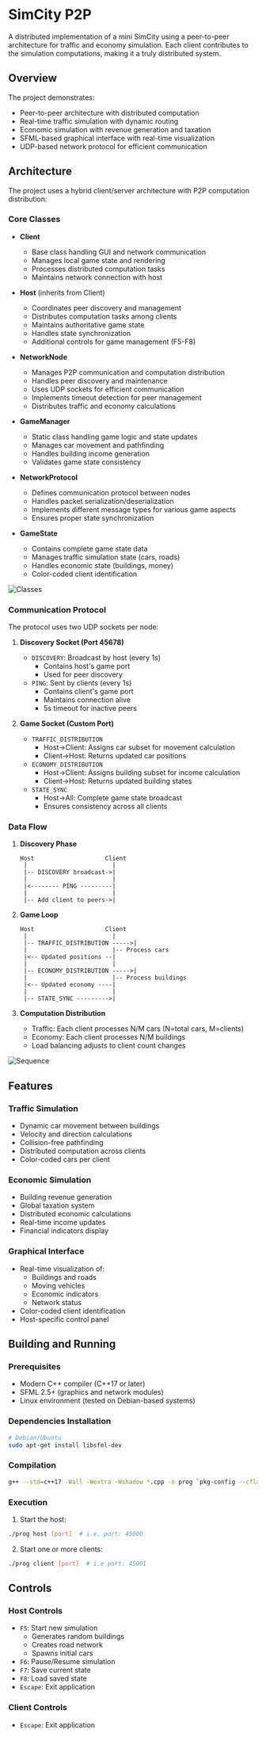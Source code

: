 # SimCity P2P

A distributed implementation of a mini SimCity using a peer-to-peer architecture for traffic and economy simulation. Each client contributes to the simulation computations, making it a truly distributed system.

## Overview

The project demonstrates:
- Peer-to-peer architecture with distributed computation
- Real-time traffic simulation with dynamic routing
- Economic simulation with revenue generation and taxation
- SFML-based graphical interface with real-time visualization
- UDP-based network protocol for efficient communication

## Architecture

The project uses a hybrid client/server architecture with P2P computation distribution:

### Core Classes

- **Client**
  - Base class handling GUI and network communication
  - Manages local game state and rendering
  - Processes distributed computation tasks
  - Maintains network connection with host

- **Host** (inherits from Client)
  - Coordinates peer discovery and management
  - Distributes computation tasks among clients
  - Maintains authoritative game state
  - Handles state synchronization
  - Additional controls for game management (F5-F8)

- **NetworkNode**
  - Manages P2P communication and computation distribution
  - Handles peer discovery and maintenance
  - Uses UDP sockets for efficient communication
  - Implements timeout detection for peer management
  - Distributes traffic and economy calculations

- **GameManager**
  - Static class handling game logic and state updates
  - Manages car movement and pathfinding
  - Handles building income generation
  - Validates game state consistency

- **NetworkProtocol**
  - Defines communication protocol between nodes
  - Handles packet serialization/deserialization
  - Implements different message types for various game aspects
  - Ensures proper state synchronization

- **GameState**
  - Contains complete game state data
  - Manages traffic simulation state (cars, roads)
  - Handles economic state (buildings, money)
  - Color-coded client identification

![Classes](classes.png)

### Communication Protocol

The protocol uses two UDP sockets per node:

1. **Discovery Socket (Port 45678)**
   - `DISCOVERY`: Broadcast by host (every 1s)
     - Contains host's game port
     - Used for peer discovery
   - `PING`: Sent by clients (every 1s)
     - Contains client's game port
     - Maintains connection alive
     - 5s timeout for inactive peers

2. **Game Socket (Custom Port)**
   - `TRAFFIC_DISTRIBUTION`
     - Host->Client: Assigns car subset for movement calculation
     - Client->Host: Returns updated car positions
   - `ECONOMY_DISTRIBUTION`
     - Host->Client: Assigns building subset for income calculation
     - Client->Host: Returns updated building states
   - `STATE_SYNC`
     - Host->All: Complete game state broadcast
     - Ensures consistency across all clients

### Data Flow

1. **Discovery Phase**
   ```
   Host                    Client
    |                        |
    |-- DISCOVERY broadcast->|
    |                        |
    |<-------- PING ---------|
    |                        |
    |-- Add client to peers->|
   ```

2. **Game Loop**
   ```
   Host                    Client
    |                        |
    |-- TRAFFIC_DISTRIBUTION ----->|
    |                        |-- Process cars
    |<-- Updated positions --|
    |                        |
    |-- ECONOMY_DISTRIBUTION ----->|
    |                        |-- Process buildings
    |<-- Updated economy ----|
    |                        |
    |-- STATE_SYNC --------->|
   ```

3. **Computation Distribution**
   - Traffic: Each client processes N/M cars (N=total cars, M=clients)
   - Economy: Each client processes N/M buildings
   - Load balancing adjusts to client count changes

![Sequence](sequence.png)

## Features

### Traffic Simulation

- Dynamic car movement between buildings
- Velocity and direction calculations
- Collision-free pathfinding
- Distributed computation across clients
- Color-coded cars per client

### Economic Simulation

- Building revenue generation
- Global taxation system
- Distributed economic calculations
- Real-time income updates
- Financial indicators display

### Graphical Interface

- Real-time visualization of:
  - Buildings and roads
  - Moving vehicles
  - Economic indicators
  - Network status
- Color-coded client identification
- Host-specific control panel

## Building and Running

### Prerequisites

- Modern C++ compiler (C++17 or later)
- SFML 2.5+ (graphics and network modules)
- Linux environment (tested on Debian-based systems)

### Dependencies Installation

```bash
# Debian/Ubuntu
sudo apt-get install libsfml-dev
```

### Compilation

```bash
g++ --std=c++17 -Wall -Wextra -Wshadow *.cpp -o prog `pkg-config --cflags --libs sfml-graphics sfml-network`
```

### Execution

1. Start the host:
```bash
./prog host [port]  # i.e. port: 45000
```

2. Start one or more clients:
```bash
./prog client [port]  # i.e port: 45001
```

## Controls

### Host Controls

- `F5`: Start new simulation
  - Generates random buildings
  - Creates road network
  - Spawns initial cars
- `F6`: Pause/Resume simulation
- `F7`: Save current state
- `F8`: Load saved state
- `Escape`: Exit application

### Client Controls
- `Escape`: Exit application
